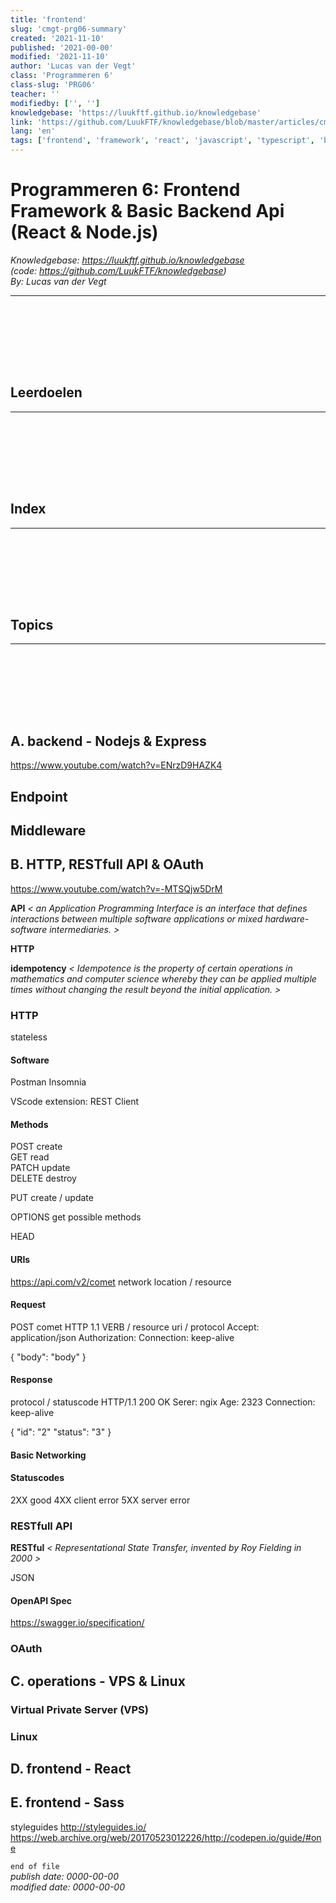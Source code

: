 ```yaml
---
title: 'frontend'
slug: 'cmgt-prg06-summary'
created: '2021-11-10'
published: '2021-00-00'
modified: '2021-11-10'
author: 'Lucas van der Vegt'
class: 'Programmeren 6'
class-slug: 'PRG06'
teacher: ''
modifiedby: ['', '']
knowledgebase: 'https://luukftf.github.io/knowledgebase'
link: 'https://github.com/LuukFTF/knowledgebase/blob/master/articles/cmgt/programming/cmgt-prg06-summary.md'
lang: 'en'
tags: ['frontend', 'framework', 'react', 'javascript', 'typescript', 'backend', 'api', 'node.js']
---
```



# Programmeren 6: Frontend Framework & Basic Backend Api (React & Node.js)


*Knowledgebase: https://luukftf.github.io/knowledgebase*  
*(code: https://github.com/LuukFTF/knowledgebase)*  
*By: Lucas van der Vegt*

---
<br><br><br><br>
<div style="page-break-after: always; visibility: hidden"> \pagebreak </div> 

## Leerdoelen

---
<br><br><br><br>
<div style="page-break-after: always; visibility: hidden"> \pagebreak </div> 

## Index


---
<br><br><br><br>
<div style="page-break-after: always; visibility: hidden"> \pagebreak </div> 

## Topics



---
<br><br><br><br>
<div style="page-break-after: always; visibility: hidden"> \pagebreak </div> 

## A. backend - Nodejs & Express
https://www.youtube.com/watch?v=ENrzD9HAZK4

## Endpoint

## Middleware

## B. HTTP, RESTfull API & OAuth
https://www.youtube.com/watch?v=-MTSQjw5DrM

**API** *< an Application Programming Interface is an interface that defines interactions between multiple software applications or mixed hardware-software intermediaries. >*

**HTTP**

**idempotency** *< Idempotence is the property of certain operations in mathematics and computer science whereby they can be applied multiple times without changing the result beyond the initial application. >*

### HTTP

stateless


#### Software

Postman
Insomnia

VScode extension: REST Client

#### Methods

POST create  
GET read  
PATCH update  
DELETE destroy  

PUT create / update

OPTIONS get possible methods

HEAD

#### URIs

https://api.com/v2/comet
network location / resource

#### Request
POST comet HTTP 1.1
VERB / resource uri / protocol 
Accept: application/json
Authorization: <token>
Connection: keep-alive

{
    "body": "body"
}


#### Response

protocol / statuscode
HTTP/1.1 200 OK
Serer: ngix
Age: 2323
Connection: keep-alive

{
    "id": "2"
    "status": "3"
}

#### Basic Networking

#### Statuscodes

2XX good
4XX client error
5XX server error


### RESTfull API

**RESTful** *< Representational State Transfer, invented by Roy Fielding in 2000 >*

JSON

#### OpenAPI Spec
https://swagger.io/specification/

### OAuth


## C. operations - VPS & Linux

### Virtual Private Server (VPS)

### Linux


## D. frontend - React



## E. frontend - Sass
styleguides
http://styleguides.io/
https://web.archive.org/web/20170523012226/http://codepen.io/guide/#one


`end of file`  
*publish date: 0000-00-00*  
*modified date: 0000-00-00*  

<!-- LINKS -->
[google]: https://www.google.com  
[template.md]: template.md

